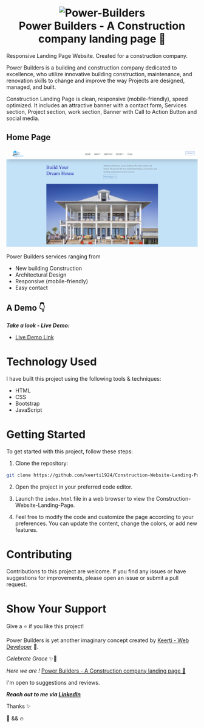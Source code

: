 
<h1 align="center">
  <img title="Netflix" src="assets/images/favicon.png" alt="Power-Builders" width="200" />
  <br>
  Power Builders - A Construction company landing page 💯
</h1>

Responsive Landing Page Website. Created for a construction company.

Power Builders is a building and construction company dedicated to excellence, who utilize innovative building construction, maintenance, and renovation skills to change and improve the way Projects are designed, managed, and built.

Construction Landing Page is clean, responsive (mobile-friendly), speed optimized. It includes an attractive banner with a contact form, Services section, Project section, work section, Banner with Call to Action Button and social media.

## Home Page

<div align="center">
<img title="landing-page" src="landing-page.png" alt="Power-Builders" />
</div>


Power Builders services ranging from 

- New building Construction
- Architectural Design 
- Responsive (mobile-friendly)
- Easy contact

## A Demo 👇

***Take a look - Live Demo:*** 

- [Live Demo Link](https://keerti1924.github.io/Construction-Website-Landing-Page/)


# Technology Used

I have built this project using the following tools & techniques:

- HTML
- CSS 
- Bootstrap
- JavaScript


# Getting Started

To get started with this project, follow these steps:

1. Clone the repository:

```bash
git clone https://github.com/keerti1924/Construction-Website-Landing-Page.git
```

2. Open the project in your preferred code editor.

3. Launch the `index.html` file in a web browser to view the Construction-Website-Landing-Page.

4. Feel free to modify the code and customize the page according to your preferences. You can update the content, change the colors, or add new features.

# Contributing

Contributions to this project are welcome. If you find any issues or have suggestions for improvements, please open an issue or submit a pull request.

# Show Your Support

Give a ⭐️ if you like this project!


Power Builders is yet another imaginary concept created by [Keerti - Web Developer](https://www.linkedin.com/in/keerti-vishwkarma-8ba754243/) 💪.

*Celebrate Grace* ✨🤍

*Here we are !* [Power Builders - A Construction company landing page 💯](https://github.com/keerti1924/Construction-Website-Landing-Page.git)

I'm open to suggestions and reviews.

***Reach out to me via [LinkedIn](https://www.linkedin.com/in/keerti-vishwkarma-8ba754243/)***

Thanks ✨

🤍 && 🔥
